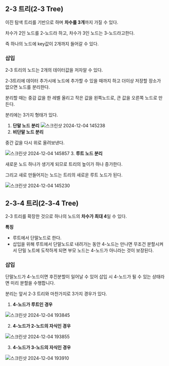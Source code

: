 ## 2-3 트리(2-3 Tree)

이진 탐색 트리를 기반으로 하며 **차수를 3개**까지 가질 수 있다.

차수가 2인 노드를 2-노드라 하고, 차수가 3인 노드는 3-노드라고한다.

즉 하나의 노드에 key값이 2개까지 들어갈 수 있다.

### 삽입

2-3 트리의 노드는 2개의 데이터값을 저자알 수 있다.

2-3트리에 데이터 추가시에 노드에 추가할 수 있을 때까지 하고 더이상 저장할 장소가 없으면 노드를 분리한다.

분리할 때는 중감 값을 한 레벨 올리고 작은 값을 왼쪽노드로, 큰 값을 오른쪽 노드로 만든다.

분리에는 3가지 형태가 있다.

1. **단말 노드 분리**
![스크린샷 2024-12-04 145238](https://github.com/user-attachments/assets/f78ef019-69a0-4dd8-b05b-464339594d1e)
2. **비단말 노드 분리**

중간 값을 다시 위로 올려보낸다.

![스크린샷 2024-12-04 145857](https://github.com/user-attachments/assets/f1b7921e-f679-4cbb-90bc-491730ece8ed)
3. **루트 노드 분리**

새로운 노드 하나가 생기게 되므로 트리의 높이가 하나 증가한다.

그리고 새로 만들어지는 노드는 트리의 새로운 루트 노드가 된다.

![스크린샷 2024-12-04 145230](https://github.com/user-attachments/assets/cdcffb92-ad9f-4b6a-9445-54d8d47a64f9)

## 2-3-4 트리(2-3-4 Tree)
2-3 트리를 확장한 것으로 하나의 노드의 **차수가 최대 4**일 수 있다.

**특징**
- 루트에서 단말노드로 한다.
- 삽입을 위해 루트에서 단말노드로 내려가는 동안 4-노드는 만나면 무조건 분할시켜서 단밀 노트에 도착하게 되면 부모 노드는 4-노드가 아니라는 것이 보장된다.


### 삽입
단말노드가 4-노드이면 후진분할이 일어날 수 있어 삽입 시 4-노드가 될 수 있는 상태라면 미리 분할을 수행합니다.

분리는 앞서 2-3 트리와 마찬가지로 3가지 경우가 있다.

1. **4-노드가 루트인 경우**

![스크린샷 2024-12-04 193845](https://github.com/user-attachments/assets/680ddbf1-99bc-42ee-aa47-621d5702d7ea)

2. **4-노드가 2-노드의 자식인 경우**

![스크린샷 2024-12-04 193855](https://github.com/user-attachments/assets/f345ad7a-7fd8-47ee-8836-71bd23aefa0d)

3. **4-노드가 3-노드의 자식인 경우**

![스크린샷 2024-12-04 193910](https://github.com/user-attachments/assets/2f385494-e5f6-49c3-b676-d5cde0241b54)
